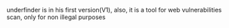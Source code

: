 underfinder is in his first version(V1), also, it is a tool for web vulnerabilities scan, only for non illegal purposes
